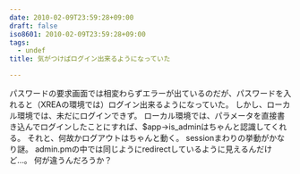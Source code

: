 ```yaml
---
date: 2010-02-09T23:59:28+09:00
draft: false
iso8601: 2010-02-09T23:59:28+09:00
tags:
  - undef
title: 気がつけばログイン出来るようになっていた

---
```


<p>パスワードの要求画面では相変わらずエラーが出ているのだが、パスワードを入れると（XREAの環境では）ログイン出来るようになっていた。
しかし、ローカル環境では、未だにログインできず。
ローカル環境では、パラメータを直接書き込んでログインしたことにすれば、$app->is_adminはちゃんと認識してくれる。
それと、何故かログアウトはちゃんと動く。
sessionまわりの挙動がかなり謎。
admin.pmの中では同じようにredirectしているように見えるんだけど&#133;。
何が違うんだろうか？</p>
    	